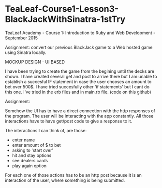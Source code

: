 # TeaLeaf-Course1-Lesson3-BlackJackWithSinatra-1stTry
TeaLeaf Academy - Course 1: Introduction to Ruby and Web Development - September 2015


Assignment: convert our previous BlackJack game to a Web hosted game using Sinatra locally. 

MOCKUP DESIGN - UI BASED

I have been trying to create the game from the begining until the decks are shown. I have created several get and post to arrive there but I am unable to establish a succesful IF statement in case the user chooses an amount to bet over 500$. I have tried succesfully other 'if statements' but I cant do this one. I've tried in the erb files and in main.rb file. (code on this github)


Assignment:

Somehow the UI has to have a direct connection with the http responses of the program. The user will be interacting with the app constantly. All those interactions have to have get/post code to give a response to it. 

The interactions I can think of, are those:

- enter name
- enter amount of $ to bet
- asking to 'start over'
- hit and stay options
- see dealers cards
- play again option

For each one of those actions has to be an http post because it is an interaction of the user, where something is being submitted.


